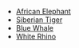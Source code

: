 * [African Elephant](./elephant.md "African Elephant")
* [Siberian Tiger](./tiger.md "Siberian Tiger")
* [Blue Whale](./whale.md "Blue Whale")
* [White Rhino](./rhino.md "White Rhino")